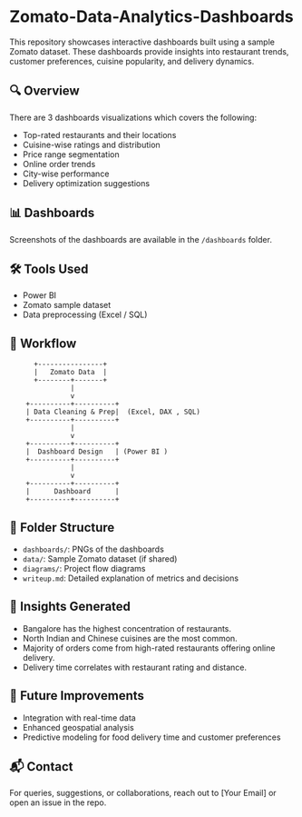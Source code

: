 # Zomato-Data-Analytics-Dashboards
This repository showcases interactive dashboards built using a sample Zomato dataset. These dashboards provide insights into restaurant trends, customer preferences, cuisine popularity, and delivery dynamics.

## 🔍 Overview

There are 3 dashboards visualizations which covers the following:
- Top-rated restaurants and their locations
- Cuisine-wise ratings and distribution
- Price range segmentation
- Online order trends
- City-wise performance
- Delivery optimization suggestions

## 📊 Dashboards

Screenshots of the dashboards are available in the `/dashboards` folder.

## 🛠️ Tools Used

- Power BI 
- Zomato sample dataset
- Data preprocessing (Excel / SQL)

## 🔁 Workflow

          +----------------+
          |   Zomato Data  |
          +--------+-------+
                   |
                   v
        +----------+----------+
        | Data Cleaning & Prep|  (Excel, DAX , SQL)
        +----------+----------+
                   |
                   v
        +----------+----------+
        |  Dashboard Design   | (Power BI )
        +----------+----------+
                   |
                   v
        +----------+----------+
        |      Dashboard      |
        +----------+----------+
    

## 📂 Folder Structure

- `dashboards/`: PNGs of the dashboards
- `data/`: Sample Zomato dataset (if shared)
- `diagrams/`: Project flow diagrams
- `writeup.md`: Detailed explanation of metrics and decisions

## 🧠 Insights Generated

- Bangalore has the highest concentration of restaurants.
- North Indian and Chinese cuisines are the most common.
- Majority of orders come from high-rated restaurants offering online delivery.
- Delivery time correlates with restaurant rating and distance.

## 📌 Future Improvements

- Integration with real-time data
- Enhanced geospatial analysis
- Predictive modeling for food delivery time and customer preferences

## 📬 Contact

For queries, suggestions, or collaborations, reach out to [Your Email] or open an issue in the repo.
